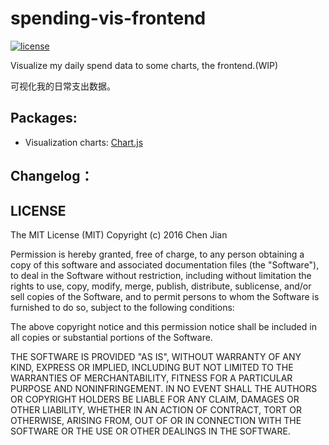 # spending-vis-frontend
[![license](https://img.shields.io/github/license/mashape/apistatus.svg?maxAge=2592000)]()

Visualize my daily spend data to some charts, the frontend.(WIP)

可视化我的日常支出数据。

## Packages:

- Visualization charts: [Chart.js](https://github.com/nnnick/Chart.js)

## Changelog：


## LICENSE

The MIT License (MIT)
Copyright (c) 2016 Chen Jian

Permission is hereby granted, free of charge, to any person obtaining a copy
of this software and associated documentation files (the "Software"), to deal
in the Software without restriction, including without limitation the rights
to use, copy, modify, merge, publish, distribute, sublicense, and/or sell
copies of the Software, and to permit persons to whom the Software is
furnished to do so, subject to the following conditions:

The above copyright notice and this permission notice shall be included in all
copies or substantial portions of the Software.

THE SOFTWARE IS PROVIDED "AS IS", WITHOUT WARRANTY OF ANY KIND,
EXPRESS OR IMPLIED, INCLUDING BUT NOT LIMITED TO THE WARRANTIES OF
MERCHANTABILITY, FITNESS FOR A PARTICULAR PURPOSE AND NONINFRINGEMENT.
IN NO EVENT SHALL THE AUTHORS OR COPYRIGHT HOLDERS BE LIABLE FOR ANY CLAIM,
DAMAGES OR OTHER LIABILITY, WHETHER IN AN ACTION OF CONTRACT, TORT OR
OTHERWISE, ARISING FROM, OUT OF OR IN CONNECTION WITH THE SOFTWARE OR THE USE
OR OTHER DEALINGS IN THE SOFTWARE.


